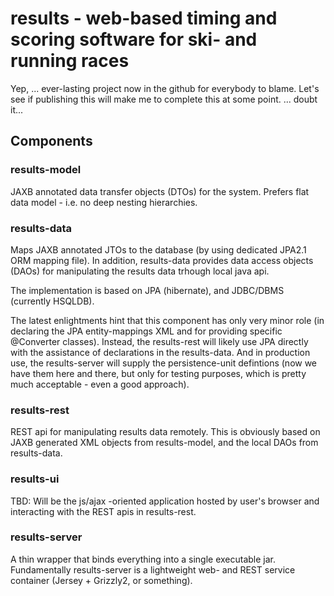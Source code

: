 # results - web-based timing and scoring software for ski- and running races

Yep, ... ever-lasting project now in the github for everybody to blame. Let's see if publishing this will make me to complete this at some point. ... doubt it...

## Components

### results-model

JAXB annotated data transfer objects (DTOs) for the system. Prefers flat data model - i.e. no deep nesting hierarchies.

### results-data

Maps JAXB annotated JTOs to the database (by using dedicated JPA2.1 ORM mapping file). In addition, results-data provides data access objects (DAOs) for manipulating the results data trhough local java api.

The implementation is based on JPA (hibernate), and JDBC/DBMS (currently HSQLDB).

The latest enlightments hint that this component has only very minor role (in declaring the JPA entity-mappings XML and for providing specific @Converter classes). Instead, the results-rest will likely use JPA directly with the assistance of declarations in the results-data. And in production use, the results-server will supply the persistence-unit defintions (now we have them here and there, but only for testing purposes, which is pretty much acceptable - even a good approach).

### results-rest

REST api for manipulating results data remotely. This is obviously based on JAXB generated XML objects from results-model, and the local DAOs from results-data.

### results-ui

TBD: Will be the js/ajax -oriented application hosted by user's browser and
interacting with the REST apis in results-rest.

### results-server

A thin wrapper that binds everything into a single executable jar. Fundamentally results-server is a lightweight web- and REST service container (Jersey + Grizzly2, or something).

